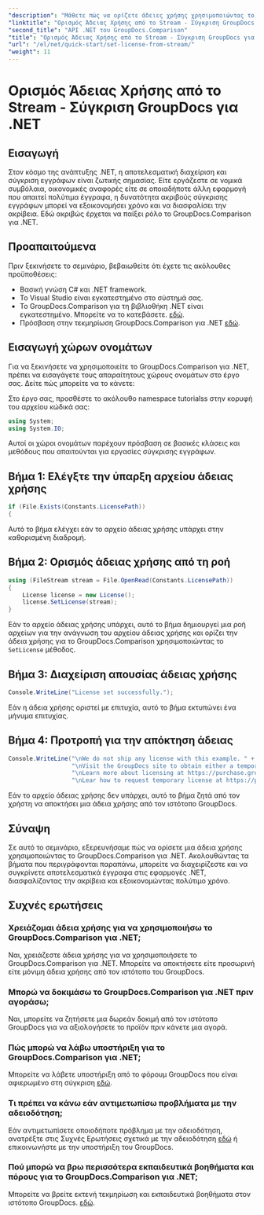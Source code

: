 ```yaml
---
"description": "Μάθετε πώς να ορίζετε άδειες χρήσης χρησιμοποιώντας το GroupDocs.Comparison για .NET αποτελεσματικά. Εξασφαλίστε την ακρίβεια των εγγράφων και εξοικονομήστε χρόνο με αυτό το σεμινάριο."
"linktitle": "Ορισμός Άδειας Χρήσης από το Stream - Σύγκριση GroupDocs για .NET"
"second_title": "API .NET του GroupDocs.Comparison"
"title": "Ορισμός Άδειας Χρήσης από το Stream - Σύγκριση GroupDocs για .NET"
"url": "/el/net/quick-start/set-license-from-stream/"
"weight": 11
---
```


# Ορισμός Άδειας Χρήσης από το Stream - Σύγκριση GroupDocs για .NET

## Εισαγωγή
Στον κόσμο της ανάπτυξης .NET, η αποτελεσματική διαχείριση και σύγκριση εγγράφων είναι ζωτικής σημασίας. Είτε εργάζεστε σε νομικά συμβόλαια, οικονομικές αναφορές είτε σε οποιαδήποτε άλλη εφαρμογή που απαιτεί πολύτιμα έγγραφα, η δυνατότητα ακριβούς σύγκρισης εγγράφων μπορεί να εξοικονομήσει χρόνο και να διασφαλίσει την ακρίβεια. Εδώ ακριβώς έρχεται να παίξει ρόλο το GroupDocs.Comparison για .NET. 
## Προαπαιτούμενα
Πριν ξεκινήσετε το σεμινάριο, βεβαιωθείτε ότι έχετε τις ακόλουθες προϋποθέσεις:
- Βασική γνώση C# και .NET framework.
- Το Visual Studio είναι εγκατεστημένο στο σύστημά σας.
- Το GroupDocs.Comparison για τη βιβλιοθήκη .NET είναι εγκατεστημένο. Μπορείτε να το κατεβάσετε. [εδώ](https://releases.groupdocs.com/comparison/net/).
- Πρόσβαση στην τεκμηρίωση GroupDocs.Comparison για .NET [εδώ](https://tutorials.groupdocs.com/comparison/net/).

## Εισαγωγή χώρων ονομάτων
Για να ξεκινήσετε να χρησιμοποιείτε το GroupDocs.Comparison για .NET, πρέπει να εισαγάγετε τους απαραίτητους χώρους ονομάτων στο έργο σας. Δείτε πώς μπορείτε να το κάνετε:

Στο έργο σας, προσθέστε το ακόλουθο namespace tutorialss στην κορυφή του αρχείου κώδικά σας:
```csharp
using System;
using System.IO;
```
Αυτοί οι χώροι ονομάτων παρέχουν πρόσβαση σε βασικές κλάσεις και μεθόδους που απαιτούνται για εργασίες σύγκρισης εγγράφων.

## Βήμα 1: Ελέγξτε την ύπαρξη αρχείου άδειας χρήσης
```csharp
if (File.Exists(Constants.LicensePath))
{
```
Αυτό το βήμα ελέγχει εάν το αρχείο άδειας χρήσης υπάρχει στην καθορισμένη διαδρομή.
## Βήμα 2: Ορισμός άδειας χρήσης από τη ροή
```csharp
using (FileStream stream = File.OpenRead(Constants.LicensePath))
{
    License license = new License();
    license.SetLicense(stream);
}
```
Εάν το αρχείο άδειας χρήσης υπάρχει, αυτό το βήμα δημιουργεί μια ροή αρχείων για την ανάγνωση του αρχείου άδειας χρήσης και ορίζει την άδεια χρήσης για το GroupDocs.Comparison χρησιμοποιώντας το `SetLicense` μέθοδος.
## Βήμα 3: Διαχείριση απουσίας άδειας χρήσης
```csharp
Console.WriteLine("License set successfully.");
```
Εάν η άδεια χρήσης οριστεί με επιτυχία, αυτό το βήμα εκτυπώνει ένα μήνυμα επιτυχίας.
## Βήμα 4: Προτροπή για την απόκτηση άδειας
```csharp
Console.WriteLine("\nWe do not ship any license with this example. " +
                  "\nVisit the GroupDocs site to obtain either a temporary or permanent license. " +
                  "\nLearn more about licensing at https://purchase.groupdocs.com/faqs/licensing.
                  "\nLear how to request temporary license at https://purchase.groupdocs.com/temporary-license.");
```
Εάν το αρχείο άδειας χρήσης δεν υπάρχει, αυτό το βήμα ζητά από τον χρήστη να αποκτήσει μια άδεια χρήσης από τον ιστότοπο GroupDocs.

## Σύναψη
Σε αυτό το σεμινάριο, εξερευνήσαμε πώς να ορίσετε μια άδεια χρήσης χρησιμοποιώντας το GroupDocs.Comparison για .NET. Ακολουθώντας τα βήματα που περιγράφονται παραπάνω, μπορείτε να διαχειρίζεστε και να συγκρίνετε αποτελεσματικά έγγραφα στις εφαρμογές .NET, διασφαλίζοντας την ακρίβεια και εξοικονομώντας πολύτιμο χρόνο.
## Συχνές ερωτήσεις
### Χρειάζομαι άδεια χρήσης για να χρησιμοποιήσω το GroupDocs.Comparison για .NET;
Ναι, χρειάζεστε άδεια χρήσης για να χρησιμοποιήσετε το GroupDocs.Comparison για .NET. Μπορείτε να αποκτήσετε είτε προσωρινή είτε μόνιμη άδεια χρήσης από τον ιστότοπο του GroupDocs.
### Μπορώ να δοκιμάσω το GroupDocs.Comparison για .NET πριν αγοράσω;
Ναι, μπορείτε να ζητήσετε μια δωρεάν δοκιμή από τον ιστότοπο GroupDocs για να αξιολογήσετε το προϊόν πριν κάνετε μια αγορά.
### Πώς μπορώ να λάβω υποστήριξη για το GroupDocs.Comparison για .NET;
Μπορείτε να λάβετε υποστήριξη από το φόρουμ GroupDocs που είναι αφιερωμένο στη σύγκριση [εδώ](https://forum.groupdocs.com/c/comparison/12).
### Τι πρέπει να κάνω εάν αντιμετωπίσω προβλήματα με την αδειοδότηση;
Εάν αντιμετωπίσετε οποιοδήποτε πρόβλημα με την αδειοδότηση, ανατρέξτε στις Συχνές Ερωτήσεις σχετικά με την αδειοδότηση [εδώ](https://purchase.groupdocs.com/faqs/licensing) ή επικοινωνήστε με την υποστήριξη του GroupDocs.
### Πού μπορώ να βρω περισσότερα εκπαιδευτικά βοηθήματα και πόρους για το GroupDocs.Comparison για .NET;
Μπορείτε να βρείτε εκτενή τεκμηρίωση και εκπαιδευτικά βοηθήματα στον ιστότοπο GroupDocs. [εδώ](https://tutorials.groupdocs.com/comparison/net/).